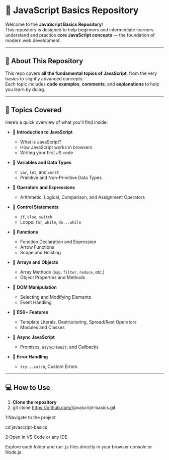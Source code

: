 # 🚀 JavaScript Basics Repository

Welcome to the **JavaScript Basics Repository**!  
This repository is designed to help beginners and intermediate learners understand and practice **core JavaScript concepts** — the foundation of modern web development.

---

## 📘 About This Repository

This repo covers **all the fundamental topics of JavaScript**, from the very basics to slightly advanced concepts.  
Each topic includes **code examples**, **comments**, and **explanations** to help you learn by doing.

---

## 🧠 Topics Covered

Here’s a quick overview of what you’ll find inside:

- 🔹 **Introduction to JavaScript**
  - What is JavaScript?
  - How JavaScript works in browsers
  - Writing your first JS code

- 🔹 **Variables and Data Types**
  - `var`, `let`, and `const`
  - Primitive and Non-Primitive Data Types

- 🔹 **Operators and Expressions**
  - Arithmetic, Logical, Comparison, and Assignment Operators

- 🔹 **Control Statements**
  - `if`, `else`, `switch`
  - Loops: `for`, `while`, `do...while`

- 🔹 **Functions**
  - Function Declaration and Expression
  - Arrow Functions
  - Scope and Hoisting

- 🔹 **Arrays and Objects**
  - Array Methods (`map`, `filter`, `reduce`, etc.)
  - Object Properties and Methods

- 🔹 **DOM Manipulation**
  - Selecting and Modifying Elements
  - Event Handling

- 🔹 **ES6+ Features**
  - Template Literals, Destructuring, Spread/Rest Operators
  - Modules and Classes

- 🔹 **Async JavaScript**
  - Promises, `async/await`, and Callbacks

- 🔹 **Error Handling**
  - `try...catch`, Custom Errors

---

## 💻 How to Use

1. **Clone the repository**
2. 
   git clone https://github.com/<your-username>/javascript-basics.git



1:Navigate to the project

cd javascript-basics


2:Open in VS Code or any IDE

  Explore each folder and run .js files directly in your browser console or Node.js.
